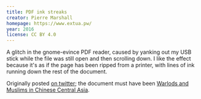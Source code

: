 ```yaml
---
title: PDF ink streaks
creator: Pierre Marshall
homepage: https://www.extua.pw/
year: 2016
license: CC BY 4.0
---
```


A glitch in the gnome-evince PDF reader, caused by yanking out my USB stick while the file was still open and then scrolling down. I like the effect because it's as if the page has been ripped from a printer, with lines of ink running down the rest of the document.

Originally posted [on twitter](https://twitter.com/extua/status/748979122727247872); the document must have been [Warlods and Muslims in Chinese Central Asia](https://openlibrary.org/works/OL5365306W/Warlords_and_Muslims_in_Chinese_Central_Asia).
